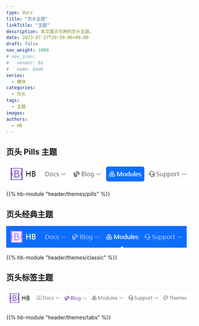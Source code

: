 ```yaml
---
type: docs
title: "页头主题"
linkTitle: "主题"
description: 本文展示可用的页头主题。 
date: 2023-07-27T20:59:06+08:00
draft: false
nav_weight: 1000
# nav_icon:
#   vendor: bs
#   name: book
series:
  - 模块
categories:
  - 页头
tags:
  - 主题
images:
authors:
  - HB
---
```


## 页头 Pills 主题

![页头 Pills 主题](pills.png#center)

{{% hb-module "header/themes/pills" %}}

## 页头经典主题

![页头经典主题](classic.png#center)

{{% hb-module "header/themes/classic" %}}

## 页头标签主题

![页头标签主题](tabs.png#center)

{{% hb-module "header/themes/tabs" %}}
